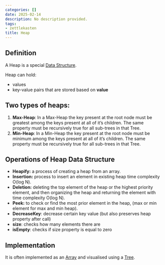 ```yaml
---
categories: []
date: 2025-02-14
description: No description provided.
tags:
- zettlekasten
title: Heap
---
```


## Definition

A Heap is a special [Data Structure](Data%20Structure).

Heap can hold:

- values
- key-value pairs that are stored based on **value**

## Two types of heaps:

1.  **Max-Heap**: In a Max-Heap the key present at the root node must be greatest among the keys present at all of it’s children. The same property must be recursively true for all sub-trees in that Tree.
2.  **Min-Heap**: In a Min-Heap the key present at the root node must be minimum among the keys present at all of it’s children. The same property must be recursively true for all sub-trees in that Tree.

## Operations of Heap Data Structure

- **Heapify:** a process of creating a heap from an array.
- **Insertion:** process to insert an element in existing heap time complexity O(log N).
- **Deletion:** deleting the top element of the heap or the highest priority element, and then organizing the heap and returning the element with time complexity O(log N).
- **Peek:** to check or find the most prior element in the heap, (max or min element for max and min heap).
- **DecreaseKey**: decrease certain key value (but also preserves heap property after call)
- **size**: checks how many elements there are 
- **isEmpty**: checks if size property is equal to zero

## Implementation

It is often implemented as an [Array](Array) and visualised using a [Tree](Tree.md).